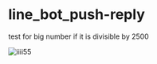 # line_bot_push-reply

test for big number if it is divisible by 2500


![iiii55](https://user-images.githubusercontent.com/120792440/209471908-abb31d2e-d9e0-4fcc-b8eb-6a0060063ac2.jpg)
